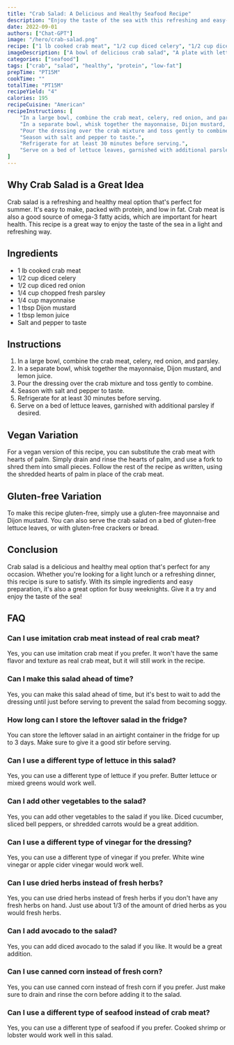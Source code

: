 ```yaml
---
title: "Crab Salad: A Delicious and Healthy Seafood Recipe"
description: "Enjoy the taste of the sea with this refreshing and easy-to-make crab salad recipe. Packed with protein and low in fat, it's a healthy meal option that's perfect for lunch or dinner."
date: 2022-09-01
authors: ["Chat-GPT"]
image: "/hero/crab-salad.png"
recipe: ["1 lb cooked crab meat", "1/2 cup diced celery", "1/2 cup diced red onion", "1/4 cup chopped fresh parsley", "1/4 cup mayonnaise", "1 tbsp Dijon mustard", "1 tbsp lemon juice", "Salt and pepper to taste"]
imageDescription: ["A bowl of delicious crab salad", "A plate with lettuce leaves and a scoop of crab salad", "A close-up of crab meat with chopped vegetables and dressing", "A hand holding a fork with a bite of crab salad"]
categories: ["seafood"]
tags: ["crab", "salad", "healthy", "protein", "low-fat"]
prepTime: "PT15M"
cookTime: ""
totalTime: "PT15M"
recipeYield: "4"
calories: 195
recipeCuisine: "American"
recipeInstructions: [
    "In a large bowl, combine the crab meat, celery, red onion, and parsley.",
    "In a separate bowl, whisk together the mayonnaise, Dijon mustard, and lemon juice.",
    "Pour the dressing over the crab mixture and toss gently to combine.",
    "Season with salt and pepper to taste.",
    "Refrigerate for at least 30 minutes before serving.",
    "Serve on a bed of lettuce leaves, garnished with additional parsley if desired."
]
---
```


## Why Crab Salad is a Great Idea

Crab salad is a refreshing and healthy meal option that's perfect for summer. It's easy to make, packed with protein, and low in fat. Crab meat is also a good source of omega-3 fatty acids, which are important for heart health. This recipe is a great way to enjoy the taste of the sea in a light and refreshing way.

## Ingredients

- 1 lb cooked crab meat
- 1/2 cup diced celery
- 1/2 cup diced red onion
- 1/4 cup chopped fresh parsley
- 1/4 cup mayonnaise
- 1 tbsp Dijon mustard
- 1 tbsp lemon juice
- Salt and pepper to taste

## Instructions

1. In a large bowl, combine the crab meat, celery, red onion, and parsley.
2. In a separate bowl, whisk together the mayonnaise, Dijon mustard, and lemon juice.
3. Pour the dressing over the crab mixture and toss gently to combine.
4. Season with salt and pepper to taste.
5. Refrigerate for at least 30 minutes before serving.
6. Serve on a bed of lettuce leaves, garnished with additional parsley if desired.

## Vegan Variation

For a vegan version of this recipe, you can substitute the crab meat with hearts of palm. Simply drain and rinse the hearts of palm, and use a fork to shred them into small pieces. Follow the rest of the recipe as written, using the shredded hearts of palm in place of the crab meat.

## Gluten-free Variation

To make this recipe gluten-free, simply use a gluten-free mayonnaise and Dijon mustard. You can also serve the crab salad on a bed of gluten-free lettuce leaves, or with gluten-free crackers or bread.

## Conclusion

Crab salad is a delicious and healthy meal option that's perfect for any occasion. Whether you're looking for a light lunch or a refreshing dinner, this recipe is sure to satisfy. With its simple ingredients and easy preparation, it's also a great option for busy weeknights. Give it a try and enjoy the taste of the sea!

## FAQ

### Can I use imitation crab meat instead of real crab meat?

Yes, you can use imitation crab meat if you prefer. It won't have the same flavor and texture as real crab meat, but it will still work in the recipe.

### Can I make this salad ahead of time?

Yes, you can make this salad ahead of time, but it's best to wait to add the dressing until just before serving to prevent the salad from becoming soggy.

### How long can I store the leftover salad in the fridge?

You can store the leftover salad in an airtight container in the fridge for up to 3 days. Make sure to give it a good stir before serving.

### Can I use a different type of lettuce in this salad?

Yes, you can use a different type of lettuce if you prefer. Butter lettuce or mixed greens would work well.

### Can I add other vegetables to the salad?

Yes, you can add other vegetables to the salad if you like. Diced cucumber, sliced bell peppers, or shredded carrots would be a great addition.

### Can I use a different type of vinegar for the dressing?

Yes, you can use a different type of vinegar if you prefer. White wine vinegar or apple cider vinegar would work well.

### Can I use dried herbs instead of fresh herbs?

Yes, you can use dried herbs instead of fresh herbs if you don't have any fresh herbs on hand. Just use about 1/3 of the amount of dried herbs as you would fresh herbs.

### Can I add avocado to the salad?

Yes, you can add diced avocado to the salad if you like. It would be a great addition.

### Can I use canned corn instead of fresh corn?

Yes, you can use canned corn instead of fresh corn if you prefer. Just make sure to drain and rinse the corn before adding it to the salad.

### Can I use a different type of seafood instead of crab meat?

Yes, you can use a different type of seafood if you prefer. Cooked shrimp or lobster would work well in this salad.